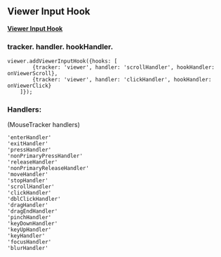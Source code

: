 ## Viewer Input Hook

**[Viewer Input Hook](https://github.com/msalsbery/OpenSeadragonViewerInputHook)**

### tracker.  handler.  hookHandler.
```
viewer.addViewerInputHook({hooks: [
        {tracker: 'viewer', handler: 'scrollHandler', hookHandler: onViewerScroll},
        {tracker: 'viewer', handler: 'clickHandler', hookHandler: onViewerClick}
    ]});
```

### Handlers:
(MouseTracker handlers)

```
'enterHandler'
'exitHandler'
'pressHandler'
'nonPrimaryPressHandler'
'releaseHandler'
'nonPrimaryReleaseHandler'
'moveHandler'
'stopHandler'
'scrollHandler'
'clickHandler'
'dblClickHandler'
'dragHandler'
'dragEndHandler'
'pinchHandler'
'keyDownHandler'
'keyUpHandler'
'keyHandler'
'focusHandler'
'blurHandler'
```
